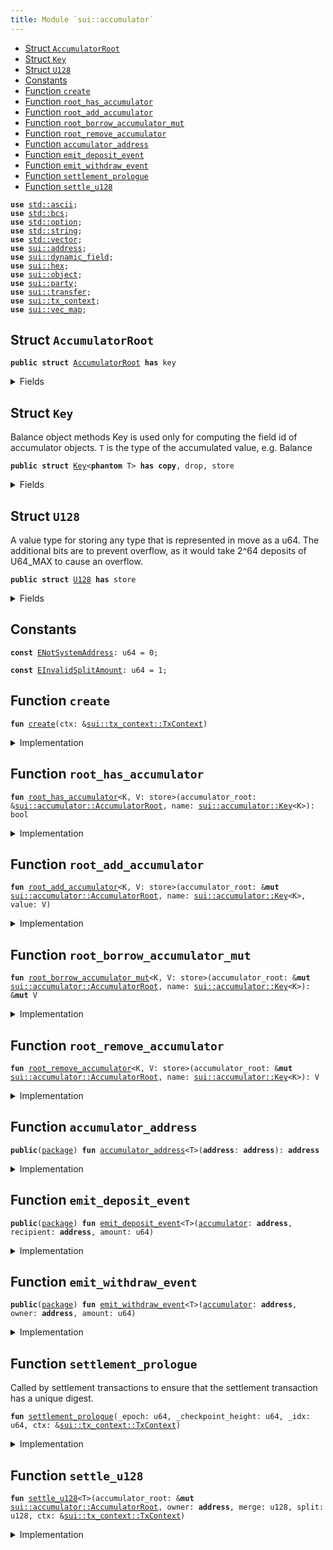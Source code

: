 ```yaml
---
title: Module `sui::accumulator`
---
```




-  [Struct `AccumulatorRoot`](#sui_accumulator_AccumulatorRoot)
-  [Struct `Key`](#sui_accumulator_Key)
-  [Struct `U128`](#sui_accumulator_U128)
-  [Constants](#@Constants_0)
-  [Function `create`](#sui_accumulator_create)
-  [Function `root_has_accumulator`](#sui_accumulator_root_has_accumulator)
-  [Function `root_add_accumulator`](#sui_accumulator_root_add_accumulator)
-  [Function `root_borrow_accumulator_mut`](#sui_accumulator_root_borrow_accumulator_mut)
-  [Function `root_remove_accumulator`](#sui_accumulator_root_remove_accumulator)
-  [Function `accumulator_address`](#sui_accumulator_accumulator_address)
-  [Function `emit_deposit_event`](#sui_accumulator_emit_deposit_event)
-  [Function `emit_withdraw_event`](#sui_accumulator_emit_withdraw_event)
-  [Function `settlement_prologue`](#sui_accumulator_settlement_prologue)
-  [Function `settle_u128`](#sui_accumulator_settle_u128)


<pre><code><b>use</b> <a href="../std/ascii.md#std_ascii">std::ascii</a>;
<b>use</b> <a href="../std/bcs.md#std_bcs">std::bcs</a>;
<b>use</b> <a href="../std/option.md#std_option">std::option</a>;
<b>use</b> <a href="../std/string.md#std_string">std::string</a>;
<b>use</b> <a href="../std/vector.md#std_vector">std::vector</a>;
<b>use</b> <a href="../sui/address.md#sui_address">sui::address</a>;
<b>use</b> <a href="../sui/dynamic_field.md#sui_dynamic_field">sui::dynamic_field</a>;
<b>use</b> <a href="../sui/hex.md#sui_hex">sui::hex</a>;
<b>use</b> <a href="../sui/object.md#sui_object">sui::object</a>;
<b>use</b> <a href="../sui/party.md#sui_party">sui::party</a>;
<b>use</b> <a href="../sui/transfer.md#sui_transfer">sui::transfer</a>;
<b>use</b> <a href="../sui/tx_context.md#sui_tx_context">sui::tx_context</a>;
<b>use</b> <a href="../sui/vec_map.md#sui_vec_map">sui::vec_map</a>;
</code></pre>



<a name="sui_accumulator_AccumulatorRoot"></a>

## Struct `AccumulatorRoot`



<pre><code><b>public</b> <b>struct</b> <a href="../sui/accumulator.md#sui_accumulator_AccumulatorRoot">AccumulatorRoot</a> <b>has</b> key
</code></pre>



<details>
<summary>Fields</summary>


<dl>
<dt>
<code>id: <a href="../sui/object.md#sui_object_UID">sui::object::UID</a></code>
</dt>
<dd>
</dd>
</dl>


</details>

<a name="sui_accumulator_Key"></a>

## Struct `Key`

Balance object methods
Key is used only for computing the field id of accumulator objects.
<code>T</code> is the type of the accumulated value, e.g. Balance<SUI>


<pre><code><b>public</b> <b>struct</b> <a href="../sui/accumulator.md#sui_accumulator_Key">Key</a>&lt;<b>phantom</b> T&gt; <b>has</b> <b>copy</b>, drop, store
</code></pre>



<details>
<summary>Fields</summary>


<dl>
<dt>
<code><b>address</b>: <b>address</b></code>
</dt>
<dd>
</dd>
</dl>


</details>

<a name="sui_accumulator_U128"></a>

## Struct `U128`

A value type for storing any type that is represented in move as a u64.
The additional bits are to prevent overflow, as it would take 2^64 deposits of U64_MAX
to cause an overflow.


<pre><code><b>public</b> <b>struct</b> <a href="../sui/accumulator.md#sui_accumulator_U128">U128</a> <b>has</b> store
</code></pre>



<details>
<summary>Fields</summary>


<dl>
<dt>
<code>value: u128</code>
</dt>
<dd>
</dd>
</dl>


</details>

<a name="@Constants_0"></a>

## Constants


<a name="sui_accumulator_ENotSystemAddress"></a>



<pre><code><b>const</b> <a href="../sui/accumulator.md#sui_accumulator_ENotSystemAddress">ENotSystemAddress</a>: u64 = 0;
</code></pre>



<a name="sui_accumulator_EInvalidSplitAmount"></a>



<pre><code><b>const</b> <a href="../sui/accumulator.md#sui_accumulator_EInvalidSplitAmount">EInvalidSplitAmount</a>: u64 = 1;
</code></pre>



<a name="sui_accumulator_create"></a>

## Function `create`



<pre><code><b>fun</b> <a href="../sui/accumulator.md#sui_accumulator_create">create</a>(ctx: &<a href="../sui/tx_context.md#sui_tx_context_TxContext">sui::tx_context::TxContext</a>)
</code></pre>



<details>
<summary>Implementation</summary>


<pre><code><b>fun</b> <a href="../sui/accumulator.md#sui_accumulator_create">create</a>(ctx: &TxContext) {
    <b>assert</b>!(ctx.sender() == @0x0, <a href="../sui/accumulator.md#sui_accumulator_ENotSystemAddress">ENotSystemAddress</a>);
    <a href="../sui/transfer.md#sui_transfer_share_object">transfer::share_object</a>(<a href="../sui/accumulator.md#sui_accumulator_AccumulatorRoot">AccumulatorRoot</a> {
        id: <a href="../sui/object.md#sui_object_sui_accumulator_root_object_id">object::sui_accumulator_root_object_id</a>(),
    })
}
</code></pre>



</details>

<a name="sui_accumulator_root_has_accumulator"></a>

## Function `root_has_accumulator`



<pre><code><b>fun</b> <a href="../sui/accumulator.md#sui_accumulator_root_has_accumulator">root_has_accumulator</a>&lt;K, V: store&gt;(accumulator_root: &<a href="../sui/accumulator.md#sui_accumulator_AccumulatorRoot">sui::accumulator::AccumulatorRoot</a>, name: <a href="../sui/accumulator.md#sui_accumulator_Key">sui::accumulator::Key</a>&lt;K&gt;): bool
</code></pre>



<details>
<summary>Implementation</summary>


<pre><code><b>fun</b> <a href="../sui/accumulator.md#sui_accumulator_root_has_accumulator">root_has_accumulator</a>&lt;K, V: store&gt;(accumulator_root: &<a href="../sui/accumulator.md#sui_accumulator_AccumulatorRoot">AccumulatorRoot</a>, name: <a href="../sui/accumulator.md#sui_accumulator_Key">Key</a>&lt;K&gt;): bool {
    <a href="../sui/dynamic_field.md#sui_dynamic_field_exists_with_type">dynamic_field::exists_with_type</a>&lt;<a href="../sui/accumulator.md#sui_accumulator_Key">Key</a>&lt;K&gt;, V&gt;(&accumulator_root.id, name)
}
</code></pre>



</details>

<a name="sui_accumulator_root_add_accumulator"></a>

## Function `root_add_accumulator`



<pre><code><b>fun</b> <a href="../sui/accumulator.md#sui_accumulator_root_add_accumulator">root_add_accumulator</a>&lt;K, V: store&gt;(accumulator_root: &<b>mut</b> <a href="../sui/accumulator.md#sui_accumulator_AccumulatorRoot">sui::accumulator::AccumulatorRoot</a>, name: <a href="../sui/accumulator.md#sui_accumulator_Key">sui::accumulator::Key</a>&lt;K&gt;, value: V)
</code></pre>



<details>
<summary>Implementation</summary>


<pre><code><b>fun</b> <a href="../sui/accumulator.md#sui_accumulator_root_add_accumulator">root_add_accumulator</a>&lt;K, V: store&gt;(
    accumulator_root: &<b>mut</b> <a href="../sui/accumulator.md#sui_accumulator_AccumulatorRoot">AccumulatorRoot</a>,
    name: <a href="../sui/accumulator.md#sui_accumulator_Key">Key</a>&lt;K&gt;,
    value: V,
) {
    <a href="../sui/dynamic_field.md#sui_dynamic_field_add">dynamic_field::add</a>(&<b>mut</b> accumulator_root.id, name, value);
}
</code></pre>



</details>

<a name="sui_accumulator_root_borrow_accumulator_mut"></a>

## Function `root_borrow_accumulator_mut`



<pre><code><b>fun</b> <a href="../sui/accumulator.md#sui_accumulator_root_borrow_accumulator_mut">root_borrow_accumulator_mut</a>&lt;K, V: store&gt;(accumulator_root: &<b>mut</b> <a href="../sui/accumulator.md#sui_accumulator_AccumulatorRoot">sui::accumulator::AccumulatorRoot</a>, name: <a href="../sui/accumulator.md#sui_accumulator_Key">sui::accumulator::Key</a>&lt;K&gt;): &<b>mut</b> V
</code></pre>



<details>
<summary>Implementation</summary>


<pre><code><b>fun</b> <a href="../sui/accumulator.md#sui_accumulator_root_borrow_accumulator_mut">root_borrow_accumulator_mut</a>&lt;K, V: store&gt;(
    accumulator_root: &<b>mut</b> <a href="../sui/accumulator.md#sui_accumulator_AccumulatorRoot">AccumulatorRoot</a>,
    name: <a href="../sui/accumulator.md#sui_accumulator_Key">Key</a>&lt;K&gt;,
): &<b>mut</b> V {
    <a href="../sui/dynamic_field.md#sui_dynamic_field_borrow_mut">dynamic_field::borrow_mut</a>&lt;<a href="../sui/accumulator.md#sui_accumulator_Key">Key</a>&lt;K&gt;, V&gt;(&<b>mut</b> accumulator_root.id, name)
}
</code></pre>



</details>

<a name="sui_accumulator_root_remove_accumulator"></a>

## Function `root_remove_accumulator`



<pre><code><b>fun</b> <a href="../sui/accumulator.md#sui_accumulator_root_remove_accumulator">root_remove_accumulator</a>&lt;K, V: store&gt;(accumulator_root: &<b>mut</b> <a href="../sui/accumulator.md#sui_accumulator_AccumulatorRoot">sui::accumulator::AccumulatorRoot</a>, name: <a href="../sui/accumulator.md#sui_accumulator_Key">sui::accumulator::Key</a>&lt;K&gt;): V
</code></pre>



<details>
<summary>Implementation</summary>


<pre><code><b>fun</b> <a href="../sui/accumulator.md#sui_accumulator_root_remove_accumulator">root_remove_accumulator</a>&lt;K, V: store&gt;(accumulator_root: &<b>mut</b> <a href="../sui/accumulator.md#sui_accumulator_AccumulatorRoot">AccumulatorRoot</a>, name: <a href="../sui/accumulator.md#sui_accumulator_Key">Key</a>&lt;K&gt;): V {
    <a href="../sui/dynamic_field.md#sui_dynamic_field_remove">dynamic_field::remove</a>&lt;<a href="../sui/accumulator.md#sui_accumulator_Key">Key</a>&lt;K&gt;, V&gt;(&<b>mut</b> accumulator_root.id, name)
}
</code></pre>



</details>

<a name="sui_accumulator_accumulator_address"></a>

## Function `accumulator_address`



<pre><code><b>public</b>(<a href="../sui/package.md#sui_package">package</a>) <b>fun</b> <a href="../sui/accumulator.md#sui_accumulator_accumulator_address">accumulator_address</a>&lt;T&gt;(<b>address</b>: <b>address</b>): <b>address</b>
</code></pre>



<details>
<summary>Implementation</summary>


<pre><code><b>public</b>(<a href="../sui/package.md#sui_package">package</a>) <b>fun</b> <a href="../sui/accumulator.md#sui_accumulator_accumulator_address">accumulator_address</a>&lt;T&gt;(<b>address</b>: <b>address</b>): <b>address</b> {
    <b>let</b> key = <a href="../sui/accumulator.md#sui_accumulator_Key">Key</a>&lt;T&gt; { <b>address</b> };
    <a href="../sui/dynamic_field.md#sui_dynamic_field_hash_type_and_key">dynamic_field::hash_type_and_key</a>(sui_accumulator_root_address(), key)
}
</code></pre>



</details>

<a name="sui_accumulator_emit_deposit_event"></a>

## Function `emit_deposit_event`



<pre><code><b>public</b>(<a href="../sui/package.md#sui_package">package</a>) <b>fun</b> <a href="../sui/accumulator.md#sui_accumulator_emit_deposit_event">emit_deposit_event</a>&lt;T&gt;(<a href="../sui/accumulator.md#sui_accumulator">accumulator</a>: <b>address</b>, recipient: <b>address</b>, amount: u64)
</code></pre>



<details>
<summary>Implementation</summary>


<pre><code><b>public</b>(<a href="../sui/package.md#sui_package">package</a>) <b>native</b> <b>fun</b> <a href="../sui/accumulator.md#sui_accumulator_emit_deposit_event">emit_deposit_event</a>&lt;T&gt;(
    <a href="../sui/accumulator.md#sui_accumulator">accumulator</a>: <b>address</b>,
    recipient: <b>address</b>,
    amount: u64,
);
</code></pre>



</details>

<a name="sui_accumulator_emit_withdraw_event"></a>

## Function `emit_withdraw_event`



<pre><code><b>public</b>(<a href="../sui/package.md#sui_package">package</a>) <b>fun</b> <a href="../sui/accumulator.md#sui_accumulator_emit_withdraw_event">emit_withdraw_event</a>&lt;T&gt;(<a href="../sui/accumulator.md#sui_accumulator">accumulator</a>: <b>address</b>, owner: <b>address</b>, amount: u64)
</code></pre>



<details>
<summary>Implementation</summary>


<pre><code><b>public</b>(<a href="../sui/package.md#sui_package">package</a>) <b>native</b> <b>fun</b> <a href="../sui/accumulator.md#sui_accumulator_emit_withdraw_event">emit_withdraw_event</a>&lt;T&gt;(
    <a href="../sui/accumulator.md#sui_accumulator">accumulator</a>: <b>address</b>,
    owner: <b>address</b>,
    amount: u64,
);
</code></pre>



</details>

<a name="sui_accumulator_settlement_prologue"></a>

## Function `settlement_prologue`

Called by settlement transactions to ensure that the settlement transaction has a unique
digest.


<pre><code><b>fun</b> <a href="../sui/accumulator.md#sui_accumulator_settlement_prologue">settlement_prologue</a>(_epoch: u64, _checkpoint_height: u64, _idx: u64, ctx: &<a href="../sui/tx_context.md#sui_tx_context_TxContext">sui::tx_context::TxContext</a>)
</code></pre>



<details>
<summary>Implementation</summary>


<pre><code><b>fun</b> <a href="../sui/accumulator.md#sui_accumulator_settlement_prologue">settlement_prologue</a>(_epoch: u64, _checkpoint_height: u64, _idx: u64, ctx: &TxContext) {
    <b>assert</b>!(ctx.sender() == @0x0, <a href="../sui/accumulator.md#sui_accumulator_ENotSystemAddress">ENotSystemAddress</a>);
}
</code></pre>



</details>

<a name="sui_accumulator_settle_u128"></a>

## Function `settle_u128`



<pre><code><b>fun</b> <a href="../sui/accumulator.md#sui_accumulator_settle_u128">settle_u128</a>&lt;T&gt;(accumulator_root: &<b>mut</b> <a href="../sui/accumulator.md#sui_accumulator_AccumulatorRoot">sui::accumulator::AccumulatorRoot</a>, owner: <b>address</b>, merge: u128, split: u128, ctx: &<a href="../sui/tx_context.md#sui_tx_context_TxContext">sui::tx_context::TxContext</a>)
</code></pre>



<details>
<summary>Implementation</summary>


<pre><code><b>fun</b> <a href="../sui/accumulator.md#sui_accumulator_settle_u128">settle_u128</a>&lt;T&gt;(
    accumulator_root: &<b>mut</b> <a href="../sui/accumulator.md#sui_accumulator_AccumulatorRoot">AccumulatorRoot</a>,
    owner: <b>address</b>,
    merge: u128,
    split: u128,
    ctx: &TxContext,
) {
    <b>assert</b>!(ctx.sender() == @0x0, <a href="../sui/accumulator.md#sui_accumulator_ENotSystemAddress">ENotSystemAddress</a>);
    // Merge and split should be netted out prior to calling this function.
    <b>assert</b>!((merge == 0 ) != (split == 0), <a href="../sui/accumulator.md#sui_accumulator_EInvalidSplitAmount">EInvalidSplitAmount</a>);
    <b>let</b> name = <a href="../sui/accumulator.md#sui_accumulator_Key">Key</a>&lt;T&gt; { <b>address</b>: owner };
    <b>if</b> (accumulator_root.has_accumulator&lt;T, <a href="../sui/accumulator.md#sui_accumulator_U128">U128</a>&gt;(name)) {
        <b>let</b> is_zero = {
            <b>let</b> value: &<b>mut</b> <a href="../sui/accumulator.md#sui_accumulator_U128">U128</a> = accumulator_root.borrow_accumulator_mut(name);
            value.value = value.value + merge - split;
            value.value == 0
        };
        <b>if</b> (is_zero) {
            <b>let</b> <a href="../sui/accumulator.md#sui_accumulator_U128">U128</a> { value: _ } = accumulator_root.remove_accumulator&lt;T, <a href="../sui/accumulator.md#sui_accumulator_U128">U128</a>&gt;(
                name,
            );
        }
    } <b>else</b> {
        // cannot split <b>if</b> the field does not yet exist
        <b>assert</b>!(split == 0, <a href="../sui/accumulator.md#sui_accumulator_EInvalidSplitAmount">EInvalidSplitAmount</a>);
        <b>let</b> value = <a href="../sui/accumulator.md#sui_accumulator_U128">U128</a> {
            value: merge,
        };
        accumulator_root.add_accumulator(name, value);
    };
}
</code></pre>



</details>
